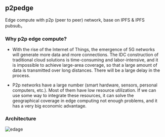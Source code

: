## p2pedge

Edge compute with p2p (peer to peer) network, base on IPFS & IPFS pubsub。

### Why p2p edge compute?

- With the rise of the Internet of Things, the emergence of 5G networks will generate more data and more connections. The IDC construction of traditional cloud solutions is time-consuming and labor-intensive, and it is impossible to achieve large-area coverage, so that a large amount of data is transmitted over long distances. There will be a large delay in the process.

- P2p networks have a large number (smart hardware, sensors, personal computers, etc.). Most of them have low resource utilization. If we can use some way to integrate these resources, it can solve the geographical coverage in edge computing not enough problems, and it has a very big economic advantage.

### Architecture

![edage](https://user-images.githubusercontent.com/1459834/52759500-0408af00-3047-11e9-89c7-4ec774f69c4e.png)